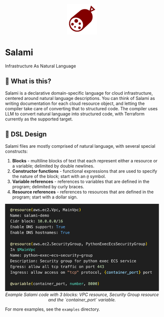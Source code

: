 <p align="center">
  <img src="docs/images/salami-icon.svg" alt="Salami Icon" width="100px" height="100px">
</p>

# Salami

Infrastructure As Natural Language

## 🤔 What is this?

Salami is a declarative domain-specific language for cloud infrastructure, centered around natural language descriptions. You can think of Salami as writing documentation for each cloud resource object, and letting the compiler take care of converting that to structured code. The compiler uses LLM to convert natural language into structured code, with Terraform currently as the supported target.

## 🎨 DSL Design

Salami files are mostly comprised of natural language, with several special constructs:

1. **Blocks** - multiline blocks of text that each represent either a resource or a variable; delimited by double newlines.
2. **Constructor functions** - functional expressions that are used to specify the nature of the block; start with an `@` symbol.
3. **Variable references** - references to variables that are defined in the program; delimited by curly braces.
4. **Resource references** - references to resources that are defined in the program; start with a dollar sign.

<p align="center">
  <img src="docs/images/salami-example.png">
  <br>
  <i>Example Salami code with 3 blocks: VPC resource, Security Group resource and the `container_port` variable.</i>
</p>

For more examples, see the `examples` directory.
